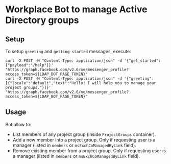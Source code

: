 # Workplace Bot to manage Active Directory groups

## Setup

To setup `greeting` and `getting started` messages, execute:

    curl -X POST -H "Content-Type: application/json" -d '{"get_started":{"payload":"/help"}}' "https://graph.facebook.com/v2.6/me/messenger_profile?access_token=${LDAP_BOT_PAGE_TOKEN}"
    curl -X POST -H "Content-Type: application/json" -d '{"greeting": [{"locale":"default","text":"Hello! I will help you to manage your project groups."}]}' "https://graph.facebook.com/v2.6/me/messenger_profile?access_token=${LDAP_BOT_PAGE_TOKEN}"

## Usage

Bot allow to:

* List members of any project group (inside `ProjectGroups` container).
* Add a new member into a project group. Only if requesting user is a manager (listed in `members` or `msExchCoManagedByLink` field).
* Remove existing member from a project group. Only if requesting user is a manager (listed in `members` or `msExchCoManagedByLink` field).
